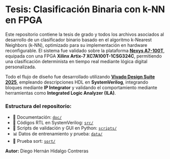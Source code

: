 # Tesis: Clasificación Binaria con k-NN en FPGA

Este repositorio contiene la tesis de grado y todos los archivos asociados al desarrollo de un clasificador binario basado en el algoritmo k-Nearest Neighbors (k-NN), optimizado para su implementación en hardware reconfigurable. El sistema fue validado sobre la plataforma [**Nexys A7-100T**](https://digilent.com/reference/programmable-logic/nexys-a7/start?srsltid=AfmBOoqf_FrmcyYs-1_0JpY8YCNReaJSgqceUCSAD_rY0u2UjFuO4G22), equipada con una FPGA **Xilinx Artix-7 XC7A100T-1CSG324C**, permitiendo una clasificación determinista en tiempo real mediante lógica digital personalizada.

Todo el flujo de diseño fue desarrollado utilizando [**Vivado Design Suite 2025**](https://www.amd.com/es/products/software/adaptive-socs-and-fpgas/vivado.html), empleando descripciones HDL en **SystemVerilog**, integrando bloques mediante **IP Integrator** y validando el comportamiento mediante herramientas como **Integrated Logic Analyzer (ILA)**.

### Estructura del repositorio:

- 📄 Documentación: [`doc/`](doc/)
- 🔧 Códigos RTL en SystemVerilog: [`src/`](src/)
- 🧪 Scripts de validación y GUI en Python: [`scripts/`](scripts/)
- 📊 Datos de entrenamiento y prueba: [`data/`](data/)
- 🔀 Prueba sort: [`sort/`](sort/)
  
**Autor:** Diego Hernán Hidalgo Contreras
